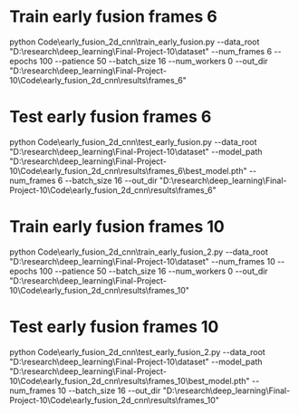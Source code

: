 
# Train early fusion frames 6
python Code\early_fusion_2d_cnn\train_early_fusion.py --data_root "D:\research\deep_learning\Final-Project-10\dataset" --num_frames 6 --epochs 100 --patience 50 --batch_size 16 --num_workers 0 --out_dir "D:\research\deep_learning\Final-Project-10\Code\early_fusion_2d_cnn\results\frames_6"

# Test early fusion frames 6
python Code\early_fusion_2d_cnn\test_early_fusion.py  --data_root "D:\research\deep_learning\Final-Project-10\dataset" --model_path "D:\research\deep_learning\Final-Project-10\Code\early_fusion_2d_cnn\results\frames_6\best_model.pth" --num_frames 6 --batch_size 16 --out_dir "D:\research\deep_learning\Final-Project-10\Code\early_fusion_2d_cnn\results\frames_6"

# Train early fusion frames 10
python Code\early_fusion_2d_cnn\train_early_fusion_2.py --data_root "D:\research\deep_learning\Final-Project-10\dataset" --num_frames 10 --epochs 100 --patience 50 --batch_size 16 --num_workers 0 --out_dir "D:\research\deep_learning\Final-Project-10\Code\early_fusion_2d_cnn\results\frames_10"

# Test early fusion frames 10
python Code\early_fusion_2d_cnn\test_early_fusion_2.py  --data_root "D:\research\deep_learning\Final-Project-10\dataset" --model_path "D:\research\deep_learning\Final-Project-10\Code\early_fusion_2d_cnn\results\frames_10\best_model.pth" --num_frames 10 --batch_size 16 --out_dir "D:\research\deep_learning\Final-Project-10\Code\early_fusion_2d_cnn\results\frames_10"